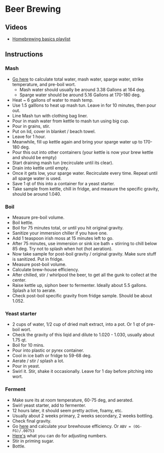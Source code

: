 # Beer Brewing

## Videos

- [Homebrewing basics playlist](https://www.youtube.com/playlist?list=PLJGQZwp3xofuwirWhdD2ks1Zf2cji0-rr&disable_polymer=true)

## Instructions

### Mash

- [Go here](https://www.morebeer.com/content/sparge_water_calculator) to calculate total water, mash water, sparge water, strike temperature, and pre-boil wort.
  - Mash water should usually be around 3.38 Gallons at 164 deg.
  - Sparge water should be around 5.16 Gallons at 170-180 deg.
- Heat ~ 6 gallons of water to mash temp.
- Use 1.5 galllons to heat up mash tun. Leave in for 10 minutes, then pour out.
- Line Mash tun with clothing bag liner.
- Pour in mash water from kettle to mash tun using big cup.
- Pour in grains, stir.
- Put on lid, cover in blanket / beach towel.
- Leave for 1 hour.
- Meanwhile, fill up kettle again and bring your sparge water up to 170-180 deg.
- Pour this out into other containers (your kettle is now your brew kettle and should be empty)
- Start draining mash tun (recirculate until its clear).
- Drain into kettle until empty.
- Once it gets low, your sparge water. Recirculate every time. Repeat until all sparge water is used.
- Save 1 qt of this into a container for a yeast starter.
- Take sample from kettle, chill in fridge, and measure the specific gravity, should be around 1.040.

### Boil

- Measure pre-boil volume.
- Boil kettle. 
- Boil for 75 minutes total, or until you hit original gravity. 
- Sanitize your immersion chiller if you have one.
- Add 1 teaspoon irish moss at 15 minutes left to go. 
- After 75 minutes, use immersion or sink ice bath + stirring to chill below 85 deg. Try not to splash when hot (hot aeration).
- Now take sample for post-boil gravity / original gravity. Make sure stuff is sanitized. Put in fridge.
- Measure post-boil volume.
- Calculate brew-house efficiency.
- After chilled, stir / whirlpool the beer, to get all the gunk to collect at the center. 
- Raise kettle up, siphon beer to fermenter. Ideally about 5.5 gallons. Splash a lot to aerate.
- Check post-boil specific gravity from fridge sample. Should be about 1.052. 

### Yeast starter

- 2 cups of water, 1/2 cup of dried malt extract, into a pot. Or 1 qt of pre-boil wort. 
- Check the gravity of this liqid and dilute to 1.020 - 1.030, usually about 1.75 qt. 
- Boil for 10 mins. 
- Pour into plastic or pyrex container. 
- Cool in ice bath or fridge to 59-68 deg. 
- Aerate / stir / splash a lot. 
- Pour in yeast. 
- Swirl it. Stir, shake it occasionally. Leave for 1 day before pitching into wort. 

### Ferment

- Make sure its at room temperature, 60-75 deg, and aerated.
- Swirl yeast starter, add to fermenter.
- 12 hours later, it should seem pretty active, foamy, etc. 
- Usually about 2 weeks primary, 2 weeks secondary, 2 weeks bottling. 
- Check final gravity.
- Go [here](https://www.brewersfriend.com/brewhouse-efficiency/) and calculate your brewhouse efficiency. Or `ABV = (OG-FG)/.00753`
- [Here's](https://www.thekitchn.com/how-to-check-and-control-alcohol-levels-the-kitchns-beer-school-2015-217260) what you can do for adjusting numbers. 
- Stir in priming sugar. 
- Bottle.
